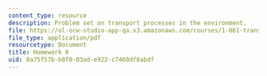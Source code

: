 ```yaml
---
content_type: resource
description: Problem set on transport processes in the environment.
file: https://ol-ocw-studio-app-qa.s3.amazonaws.com/courses/1-061-transport-processes-in-the-environment-fall-2008/8a75f57bb8f003ade922c7460df8abdf_f02homework6.pdf
file_type: application/pdf
resourcetype: Document
title: Homework 6
uid: 8a75f57b-b8f0-03ad-e922-c7460df8abdf
---
```

